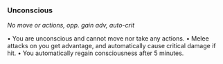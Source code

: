 ### Unconscious

_No move or actions, opp. gain adv, auto-crit_

•        You are unconscious and cannot move nor take any actions.
•        Melee attacks on you get advantage, and automatically cause critical damage if hit.
•        You automatically regain consciousness after 5 minutes.